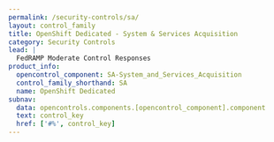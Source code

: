 ```yaml
---
permalink: /security-controls/sa/
layout: control_family
title: OpenShift Dedicated - System & Services Acquisition
category: Security Controls
lead: |
  FedRAMP Moderate Control Responses
product_info:
  opencontrol_component: SA-System_and_Services_Acquisition
  control_family_shorthand: SA
  name: OpenShift Dedicated
subnav:
  data: opencontrols.components.[opencontrol_component].component
  text: control_key
  href: ['#%', control_key]
---
```


